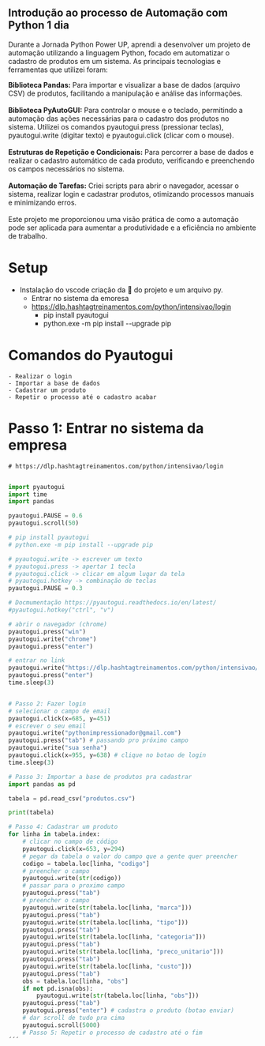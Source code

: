 ## Introdução ao processo de Automação com Python 1 dia

Durante a Jornada Python Power UP, aprendi a desenvolver um projeto de automação utilizando a linguagem Python, focado em automatizar o cadastro de produtos em um sistema. As principais tecnologias e ferramentas que utilizei foram:

<strong>Biblioteca Pandas:</strong> Para importar e visualizar a base de dados (arquivo CSV) de produtos, facilitando a manipulação e análise das informações.<br><br>
<strong>Biblioteca PyAutoGUI:</strong> Para controlar o mouse e o teclado, permitindo a automação das ações necessárias para o cadastro dos produtos no sistema. Utilizei os comandos pyautogui.press (pressionar teclas), pyautogui.write (digitar texto) e pyautogui.click (clicar com o mouse).<br><br>
<strong>Estruturas de Repetição e Condicionais:</strong> Para percorrer a base de dados e realizar o cadastro automático de cada produto, verificando e preenchendo os campos necessários no sistema.<br><br>
<strong>Automação de Tarefas:</strong> Criei scripts para abrir o navegador, acessar o sistema, realizar login e cadastrar produtos, otimizando processos manuais e minimizando erros.<br><br>
Este projeto me proporcionou uma visão prática de como a automação pode ser aplicada para aumentar a produtividade e a eficiência no ambiente de trabalho.


# Setup
  - Instalação do vscode criação da 📂 do projeto e um arquivo py.
	- Entrar no sistema da emoresa 
	- https://dlp.hashtagtreinamentos.com/python/intensivao/login
		- pip install pyautogui
		- python.exe -m pip install --upgrade pip

# Comandos do Pyautogui

	- Realizar o login
	- Importar a base de dados 
	- Cadastrar um produto
	- Repetir o processo até o cadastro acabar

# Passo 1: Entrar no sistema da empresa 
    # https://dlp.hashtagtreinamentos.com/python/intensivao/login

```python

import pyautogui
import time
import pandas

pyautogui.PAUSE = 0.6
pyautogui.scroll(50)

# pip install pyautogui
# python.exe -m pip install --upgrade pip

# pyautogui.write -> escrever um texto
# pyautogui.press -> apertar 1 tecla
# pyautogui.click -> clicar em algum lugar da tela
# pyautogui.hotkey -> combinação de teclas
pyautogui.PAUSE = 0.3

# Docmumentação https://pyautogui.readthedocs.io/en/latest/
#pyautogui.hotkey("ctrl", "v")

# abrir o navegador (chrome)
pyautogui.press("win")
pyautogui.write("chrome")
pyautogui.press("enter")

# entrar no link 
pyautogui.write("https://dlp.hashtagtreinamentos.com/python/intensivao/login")
pyautogui.press("enter")
time.sleep(3)


# Passo 2: Fazer login
# selecionar o campo de email
pyautogui.click(x=685, y=451)
# escrever o seu email
pyautogui.write("pythonimpressionador@gmail.com")
pyautogui.press("tab") # passando pro próximo campo
pyautogui.write("sua senha")
pyautogui.click(x=955, y=638) # clique no botao de login
time.sleep(3)

# Passo 3: Importar a base de produtos pra cadastrar
import pandas as pd

tabela = pd.read_csv("produtos.csv")

print(tabela)

# Passo 4: Cadastrar um produto
for linha in tabela.index:
    # clicar no campo de código
    pyautogui.click(x=653, y=294)
    # pegar da tabela o valor do campo que a gente quer preencher
    codigo = tabela.loc[linha, "codigo"]
    # preencher o campo
    pyautogui.write(str(codigo))
    # passar para o proximo campo
    pyautogui.press("tab")
    # preencher o campo
    pyautogui.write(str(tabela.loc[linha, "marca"]))
    pyautogui.press("tab")
    pyautogui.write(str(tabela.loc[linha, "tipo"]))
    pyautogui.press("tab")
    pyautogui.write(str(tabela.loc[linha, "categoria"]))
    pyautogui.press("tab")
    pyautogui.write(str(tabela.loc[linha, "preco_unitario"]))
    pyautogui.press("tab")
    pyautogui.write(str(tabela.loc[linha, "custo"]))
    pyautogui.press("tab")
    obs = tabela.loc[linha, "obs"]
    if not pd.isna(obs):
        pyautogui.write(str(tabela.loc[linha, "obs"]))
    pyautogui.press("tab")
    pyautogui.press("enter") # cadastra o produto (botao enviar)
    # dar scroll de tudo pra cima
    pyautogui.scroll(5000)
    # Passo 5: Repetir o processo de cadastro até o fim 
´´´



